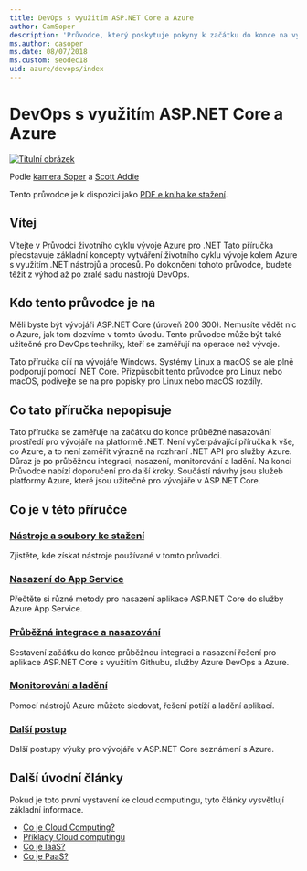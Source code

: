 ```yaml
---
title: DevOps s využitím ASP.NET Core a Azure
author: CamSoper
description: 'Průvodce, který poskytuje pokyny k začátku do konce na vytváření procesních toků pro DevOps pro aplikace ASP.NET Core hostované v Azure.'
ms.author: casoper
ms.date: 08/07/2018
ms.custom: seodec18
uid: azure/devops/index
---
```

# <a name="devops-with-aspnet-core-and-azure"></a>DevOps s využitím ASP.NET Core a Azure

[![Titulní obrázek](./media/cover-large.png)](https://aka.ms/devopsbook)

Podle [kamera Soper](https://twitter.com/camsoper) a [Scott Addie](https://twitter.com/scottaddie)

Tento průvodce je k dispozici jako [PDF e kniha ke stažení](https://aka.ms/devopsbook).

## <a name="welcome"></a>Vítej 

Vítejte v Průvodci životního cyklu vývoje Azure pro .NET Tato příručka představuje základní koncepty vytváření životního cyklu vývoje kolem Azure s využitím .NET nástrojů a procesů. Po dokončení tohoto průvodce, budete těžit z výhod až po zralé sadu nástrojů DevOps.

## <a name="who-this-guide-is-for"></a>Kdo tento průvodce je na

Měli byste být vývojáři ASP.NET Core (úroveň 200 300). Nemusíte vědět nic o Azure, jak tom dozvíme v tomto úvodu. Tento průvodce může být také užitečné pro DevOps techniky, kteří se zaměřují na operace než vývoje.

Tato příručka cílí na vývojáře Windows. Systémy Linux a macOS se ale plně podporují pomocí .NET Core. Přizpůsobit tento průvodce pro Linux nebo macOS, podívejte se na pro popisky pro Linux nebo macOS rozdíly.

## <a name="what-this-guide-doesnt-cover"></a>Co tato příručka nepopisuje

Tato příručka se zaměřuje na začátku do konce průběžné nasazování prostředí pro vývojáře na platformě .NET. Není vyčerpávající příručka k vše, co Azure, a to není zaměřit výrazně na rozhraní .NET API pro služby Azure. Důraz je po průběžnou integraci, nasazení, monitorování a ladění. Na konci Průvodce nabízí doporučení pro další kroky. Součástí návrhy jsou služeb platformy Azure, které jsou užitečné pro vývojáře v ASP.NET Core.

## <a name="whats-in-this-guide"></a>Co je v této příručce

### <a name="tools-and-downloadsxrefazuredevopstools-and-downloads"></a>[Nástroje a soubory ke stažení](xref:azure/devops/tools-and-downloads)

Zjistěte, kde získat nástroje používané v tomto průvodci.

### <a name="deploy-to-app-servicexrefazuredevopsdeploy-to-app-service"></a>[Nasazení do App Service](xref:azure/devops/deploy-to-app-service)

Přečtěte si různé metody pro nasazení aplikace ASP.NET Core do služby Azure App Service.

### <a name="continuous-integration-and-deploymentxrefazuredevopscicd"></a>[Průběžná integrace a nasazování](xref:azure/devops/cicd)

Sestavení začátku do konce průběžnou integraci a nasazení řešení pro aplikace ASP.NET Core s využitím Githubu, služby Azure DevOps a Azure.

### <a name="monitor-and-debugxrefazuredevopsmonitor"></a>[Monitorování a ladění](xref:azure/devops/monitor)

Pomocí nástrojů Azure můžete sledovat, řešení potíží a ladění aplikací.

### <a name="next-stepsxrefazuredevopsnext-steps"></a>[Další postup](xref:azure/devops/next-steps)

Další postupy výuky pro vývojáře v ASP.NET Core seznámení s Azure.

## <a name="additional-introductory-reading"></a>Další úvodní články

Pokud je toto první vystavení ke cloud computingu, tyto články vysvětlují základní informace.

* [Co je Cloud Computing?](https://azure.microsoft.com/overview/what-is-cloud-computing/)
* [Příklady Cloud computingu](https://azure.microsoft.com/overview/examples-of-cloud-computing/)
* [Co je IaaS?](https://azure.microsoft.com/overview/what-is-iaas/)
* [Co je PaaS?](https://azure.microsoft.com/overview/what-is-paas/)
